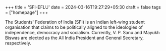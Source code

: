 +++
title = 'SFI-EFLU'
date = 2024-03-16T19:27:29+05:30
draft = false
tags = ["homepage"]
+++

The Students' Federation of India (SFI) is an Indian left-wing student organisation that claims to be politically aligned to the ideologies of independence, democracy and socialism. Currently, V. P. Sanu and Mayukh Biswas are elected as the All India President and General Secretary, respectively.
